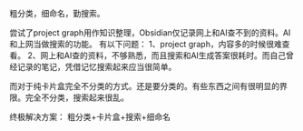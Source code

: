 粗分类，细命名，勤搜索。

尝试了project graph用作知识整理，Obsidian仅记录网上和AI查不到的资料。AI和上网当做搜索的功能。
有以下问题：
1、project graph，内容多的时候很难查看。
2、网上和AI查的资料，不够熟悉，而且搜索和AI生成答案很耗时。而自己曾经记录的笔记，凭借记忆搜索起来应当很简单。

而对于纯卡片盒完全不分类的方式。还是要分类的。有些东西之间有很明显的界限。完全不分类，搜索起来很乱。

终极解决方案：
粗分类+卡片盒+搜索+细命名